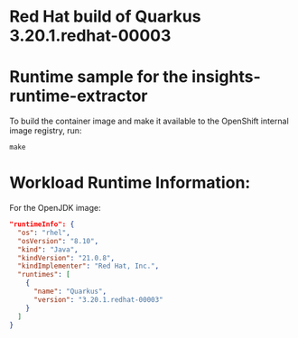 # Red Hat build of Quarkus 3.20.1.redhat-00003

# Runtime sample for the insights-runtime-extractor

To build the container image and make it available to the OpenShift internal image
registry, run:

```shell script
make
```

# Workload Runtime Information:

For the OpenJDK image:

```json
"runtimeInfo": {
  "os": "rhel",
  "osVersion": "8.10",
  "kind": "Java",
  "kindVersion": "21.0.8",
  "kindImplementer": "Red Hat, Inc.",
  "runtimes": [ 
    {
      "name": "Quarkus",
      "version": "3.20.1.redhat-00003"
    }
  ]
}
```